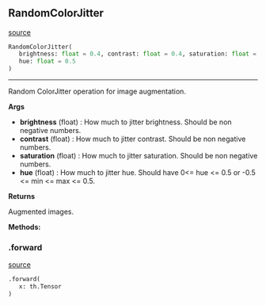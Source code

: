 #


## RandomColorJitter
[source](https://github.com/RLE-Foundation/rllte/blob/main/rllte/xplore/augmentation/random_colorjitter.py/#L32)
```python 
RandomColorJitter(
   brightness: float = 0.4, contrast: float = 0.4, saturation: float = 0.4,
   hue: float = 0.5
)
```


---
Random ColorJitter operation for image augmentation.


**Args**

* **brightness** (float) : How much to jitter brightness. Should be non negative numbers.
* **contrast** (float) : How much to jitter contrast. Should be non negative numbers.
* **saturation** (float) : How much to jitter saturation. Should be non negative numbers.
* **hue** (float) : How much to jitter hue. Should have 0<= hue <= 0.5 or -0.5 <= min <= max <= 0.5.


**Returns**

Augmented images.


**Methods:**


### .forward
[source](https://github.com/RLE-Foundation/rllte/blob/main/rllte/xplore/augmentation/random_colorjitter.py/#L55)
```python
.forward(
   x: th.Tensor
)
```

